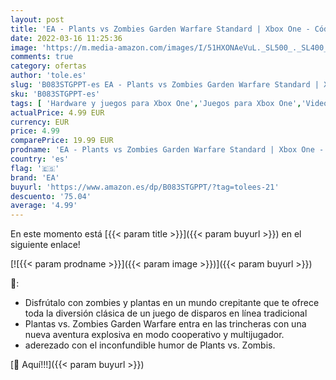 ```yaml
---
layout: post
title: 'EA - Plants vs Zombies Garden Warfare Standard | Xbox One - Código de descarga'
date: 2022-03-16 11:25:36
image: 'https://m.media-amazon.com/images/I/51HXONAeVuL._SL500_._SL400_.jpg'
comments: true
category: ofertas
author: 'tole.es'
slug: 'B083STGPPT-es EA - Plants vs Zombies Garden Warfare Standard | Xbox One...'
sku: 'B083STGPPT-es'
tags: [ 'Hardware y juegos para Xbox One','Juegos para Xbox One','Videojuegos','ea','xbox', ]
actualPrice: 4.99 EUR
currency: EUR
price: 4.99
comparePrice: 19.99 EUR
prodname: 'EA - Plants vs Zombies Garden Warfare Standard | Xbox One - Código de descarga'
country: 'es'
flag: '🇪🇸'
brand: 'EA'
buyurl: 'https://www.amazon.es/dp/B083STGPPT/?tag=tolees-21'
descuento: '75.04'
average: '4.99'
---
```


En este momento está [{{< param title >}}]({{< param buyurl >}}) en el siguiente enlace!

[![{{< param prodname >}}]({{< param image >}})]({{< param buyurl >}})

🔎:

- Disfrútalo con zombies y plantas en un mundo crepitante que te ofrece toda la diversión clásica de un juego de disparos en línea tradicional
- Plantas vs. Zombies Garden Warfare entra en las trincheras con una nueva aventura explosiva en modo cooperativo y multijugador.
- aderezado con el inconfundible humor de Plants vs. Zombis.

[🛒 Aquí!!!]({{< param buyurl >}})
